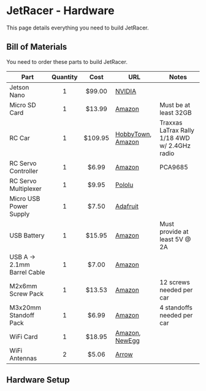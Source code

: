 # JetRacer - Hardware

This page details everything you need to build JetRacer.

## Bill of Materials

You need to order these parts to build JetRacer.

| Part | Quantity | Cost | URL | Notes |
|------|:----------:|:------:|-----|-------|
| Jetson Nano | 1 | $99.00 | [NVIDIA](https://developer.nvidia.com/embedded/buy/jetson-nano-devkit) |  |
| Micro SD Card | 1 | $13.99 | [Amazon](https://amzn.to/2Us6bOv) | Must be at least 32GB |
| RC Car | 1 | $109.95 | [HobbyTown](https://www.hobbytown.com/traxxas-latrax-rally-1-18-4wd-rtr-rally-racer-green-tra75054-5-grn/p630138), [Amazon](http://amzn.com/B06W57XLRW) | Traxxas LaTrax Rally 1/18 4WD w/ 2.4GHz radio |
| RC Servo Controller | 1 | $6.99 | [Amazon](https://www.amazon.com/HiLetgo-PCA9685-Channel-12-Bit-Arduino/dp/B01D1D0CX2/) | PCA9685 |
| RC Servo Multiplexer | 1 | $9.95 | [Pololu](https://www.pololu.com/product/2806) | |
| Micro USB Power Supply | 1 | $7.50 | [Adafruit](http://bit.ly/af1995) |  |
| USB Battery | 1 | $15.95 | [Amazon](https://www.amazon.com/5000-mah-Attom-Tech-Portable-Emergency/dp/B07MNWPFG8/) | Must provide at least 5V @ 2A |
| USB A -> 2.1mm Barrel Cable | 1 | $7.00 | [Amazon](https://www.amazon.com/gp/product/B075112RM6/) |  |
| M2x6mm Screw Pack | 1 | $13.53 | [Amazon](https://www.amazon.com/gp/product/B01FXGHO2M/) | 12 screws needed per car |
| M3x20mm Standoff Pack | 1 | $6.99 | [Amazon](https://www.amazon.com/dp/B072DVGWHZ/ref=cm_sw_su_dp) | 4 standoffs needed per car |
| WiFi Card | 1 | $18.95 | [Amazon](https://amzn.to/2WKEkum), [NewEgg](https://www.neweggbusiness.com/Product/Product.aspx?Item=9SIV21M85N2699) |  |
| WiFi Antennas | 2 | $5.06 | [Arrow](https://www.arrow.com/en/products/2042811100/molex) |  |

## Hardware Setup
